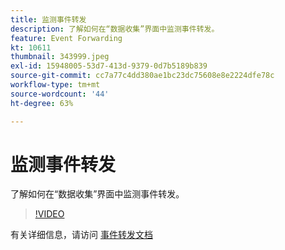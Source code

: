 ```yaml
---
title: 监测事件转发
description: 了解如何在“数据收集”界面中监测事件转发。
feature: Event Forwarding
kt: 10611
thumbnail: 343999.jpeg
exl-id: 15948005-53d7-413d-9379-0d7b5189b839
source-git-commit: cc7a77c4dd380ae1bc23dc75608e8e2224dfe78c
workflow-type: tm+mt
source-wordcount: '44'
ht-degree: 63%

---
```


# 监测事件转发

了解如何在“数据收集”界面中监测事件转发。

>[!VIDEO](https://video.tv.adobe.com/v/343999?quality=12&learn=on)

有关详细信息，请访问 [事件转发文档](https://experienceleague.adobe.com/docs/experience-platform/tags/event-forwarding/overview.html)
